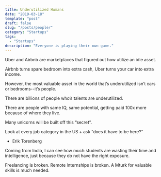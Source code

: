```yaml
---
title: Underutilized Humans
date: "2019-03-18"
template: "post"
draft: false
slug: "/posts/people/"
category: "Startups"
tags:
  - "Startups"
description: "Everyone is playing their own game."
---
```


Uber and Airbnb are marketplaces that figured out how utilize an idle asset.

Airbnb turns spare bedroom into extra cash, Uber turns your car into extra income.

However, the most valuable asset in the world that’s underutilized isn’t cars or bedrooms--it’s people.

There are billions of people who’s talents are underutilized.

There are people with same IQ, same potential, getting paid 100x more because of where they live.

Many unicorns will be built off this “secret”.

Look at every job category in the US + ask “does it have to be here?”

 - Erik Torenberg

Coming from India, I can see how much students are wasting their time and intelligence, just because they do not have the right exposure.

Freelancing is broken. Remote Internships is broken. A Mturk for valuable skills is much needed.